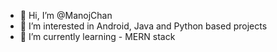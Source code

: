 - 👋 Hi, I’m @ManojChan
- 👀 I’m interested in Android, Java and Python based projects
- 🌱 I’m currently learning - MERN stack

<!---
ManojChan/ManojChan is a ✨ special ✨ repository because its `README.md` (this file) appears on your GitHub profile.
You can click the Preview link to take a look at your changes.
--->

